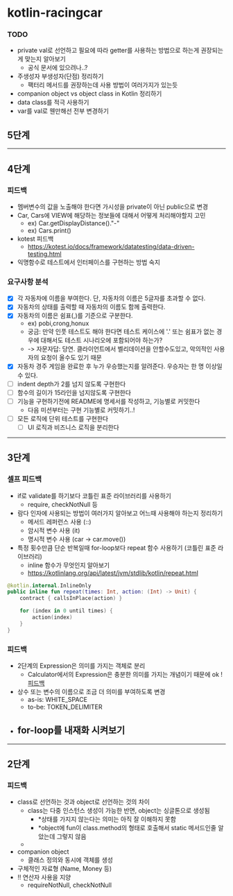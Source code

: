 # kotlin-racingcar

### TODO
- private val로 선언하고 필요에 따라 getter를 사용하는 방법으로 하는게 권장되는게 맞는지 알아보기
  - 공식 문서에 있으려나..?
- 주생성자 부생성자(단점) 정리하기
  - 팩터리 메서드를 권장하는데 사용 방법이 여러가지가 있는듯
- companion object vs object class in Kotlin 정리하기
- data class를 적극 사용하기
- var를 val로 웬만해선 전부 변경하기

## 5단계



---

## 4단계

### 피드백

- 멤버변수의 값을 노출해야 한다면 가시성을 private이 아닌 public으로 변경
- Car, Cars에 VIEW에 해당하는 정보들에 대해서 어떻게 처리해야할지 고민
  - ex) Car.getDisplayDistance()."-"
  - ex) Cars.print()
- kotest 피드백
  - https://kotest.io/docs/framework/datatesting/data-driven-testing.html
- 익명함수로 테스트에서 인터페이스를 구현하는 방법 숙지



### 요구사항 분석

- [x] 각 자동차에 이름을 부여한다. 단, 자동차의 이름은 5글자를 초과할 수 없다.
- [x] 자동차의 상태를 출력할 때 자동차의 이름도 함께 출력한다.
- [x] 자동차의 이름은 쉼표(,)를 기준으로 구분한다.
  - ex) pobi,crong,honux
  - 궁금: 만약 인풋 테스트도 해야 한다면 테스트 케이스에 '.' 또는 쉼표가 없는 경우에 대해서도 테스트 시나리오에 포함되어야 하는가?
  - -> 자문자답: 당연. 클라이언트에서 벨리데이션을 안할수도있고, 악의적인 사용자의 요청이 올수도 있기 때문
- [x] 자동차 경주 게임을 완료한 후 누가 우승했는지를 알려준다. 우승자는 한 명 이상일 수 있다.
- [ ] indent depth가 2를 넘지 않도록 구현한다
- [ ] 함수의 길이가 15라인을 넘지않도록 구현한다
- [ ] 기능을 구현하기전에 README에 명세서를 작성하고, 기능별로 커밋한다 
  - 다음 미션부터는 구현 기능별로 커밋하기..!
- [ ] 모든 로직에 단위 테스트를 구현한다
  - [ ] UI 로직과 비즈니스 로직을 분리한다

---

## 3단계

### 셀프 피드백

- if로 validate를 하기보다 코틀린 표준 라이브러리를 사용하기
  - require, checkNotNull 등
- 람다 인자에 사용되는 방법이 여러가지 알아보고 어느때 사용해야 하는지 정리하기
  - 메서드 레퍼런스 사용 (::)
  - 암시적 변수 사용 (it)
  - 명시적 변수 사용 (car -> car.move())
- 특정 횟수만큼 단순 반복일때 for-loop보다 repeat 함수 사용하기 (코틀린 표준 라이브러리)
  - inline 함수가 무엇인지 알아보기
  - https://kotlinlang.org/api/latest/jvm/stdlib/kotlin/repeat.html
```kotlin
@kotlin.internal.InlineOnly
public inline fun repeat(times: Int, action: (Int) -> Unit) {
    contract { callsInPlace(action) }

    for (index in 0 until times) {
        action(index)
    }
}
```


### 피드백

- 2단계의 Expression은 의미를 가지는 객체로 분리
  - Calculator에서의 Expression은 충분한 의미를 가지는 개념이기 때문에 ok ! [피드백](https://github.com/next-step/kotlin-racingcar/pull/1653#discussion_r1844950653)
- 상수 또는 변수의 이름으로 조금 더 의미를 부여하도록 변경
  - as-is: WHITE_SPACE
  - to-be: TOKEN_DELIMITER
- for-loop를 내재화 시켜보기
  - 

---

## 2단계

### 피드백

- class로 선언하는 것과 object로 선언하는 것의 차이
  - class는 다중 인스턴스 생성이 가능한 반면, object는 싱글톤으로 생성됨
    - *상태를 가지지 않는다는 의미는 아직 잘 이해하지 못함
    - *object에 fun이 class.method의 형태로 호출해서 static 메서드인줄 알았는데 그렇지 않음
  - 
- companion object
  - 클래스 정의와 동시에 객체를 생성
- 구체적인 자료형 (Name, Money 등)
- !! 연산자 사용을 지양
  - requireNotNull, checkNotNull